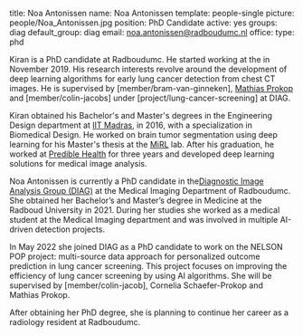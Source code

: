 title: Noa Antonissen
name: Noa Antonissen
template: people-single
picture: people/Noa_Antonissen.jpg
position: PhD Candidate
active: yes
groups: diag
default_group: diag
email: noa.antonissen@radboudumc.nl
office: 
type: phd

Kiran is a PhD candidate at Radboudumc. He started working at the  in November 2019. His research interests revolve around the development of deep learning algorithms for early lung cancer detection from chest CT images. He is supervised by [member/bram-van-ginneken], [Mathias Prokop](https://www.radboudumc.nl/en/people/mathias-prokop) and [member/colin-jacobs] under [project/lung-cancer-screening] at DIAG.

Kiran obtained his Bachelor's and Master's degrees in the Engineering Design department at [IIT Madras](https://www.iitm.ac.in/), in 2016, with a specialization in Biomedical Design. He worked on brain tumor segmentation using deep learning for his Master's thesis at the [MiRL](https://ed.iitm.ac.in/~gankrish/) lab. After his graduation, he worked at [Predible Health](http://prediblehealth.com/) for three years and developed deep learning solutions for medical image analysis.

Noa Antonissen is currently a PhD candidate in the[Diagnostic Image Analysis Group (DIAG)](https://www.diagnijmegen.nl/) at the Medical Imaging Department of Radboudumc.
She obtained her Bachelor’s and Master’s degree in Medicine at the Radboud University in 2021. During her studies she worked as a medical student at the Medical Imaging department and was involved in multiple AI-driven detection projects.

In May 2022 she joined DIAG as a PhD candidate to work on the NELSON POP project: multi-source data approach for personalized outcome prediction in lung cancer screening. This project focuses on improving the efficiency of lung cancer screening by using AI algorithms. She will be supervised by [member/colin-jacob], Cornelia Schaefer-Prokop and Mathias Prokop.

After obtaining her PhD degree, she is planning to continue her career as a radiology resident at Radboudumc. 
